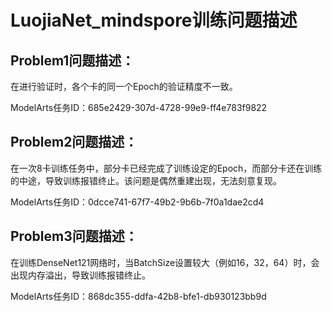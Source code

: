 # LuojiaNet_mindspore训练问题描述
## Problem1问题描述：
在进行验证时，各个卡的同一个Epoch的验证精度不一致。

ModelArts任务ID：685e2429-307d-4728-99e9-ff4e783f9822

## Problem2问题描述：
在一次8卡训练任务中，部分卡已经完成了训练设定的Epoch，而部分卡还在训练的中途，导致训练报错终止。该问题是偶然重建出现，无法刻意复现。

ModelArts任务ID：0dcce741-67f7-49b2-9b6b-7f0a1dae2cd4

## Problem3问题描述：
在训练DenseNet121网络时，当BatchSize设置较大（例如16，32，64）时，会出现内存溢出，导致训练报错终止。

ModelArts任务ID：868dc355-ddfa-42b8-bfe1-db930123bb9d
